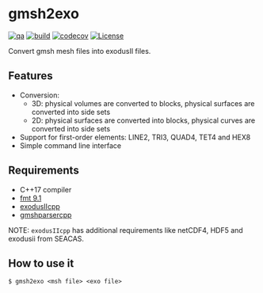 gmsh2exo
========

[![qa](https://github.com/andrsd/gmsh2exo/actions/workflows/qa.yml/badge.svg)](https://github.com/andrsd/gmsh2exo/actions/workflows/qa.yml)
[![build](https://github.com/andrsd/gmsh2exo/actions/workflows/build.yml/badge.svg)](https://github.com/andrsd/gmsh2exo/actions/workflows/build.yml)
[![codecov](https://codecov.io/gh/andrsd/gmsh2exo/graph/badge.svg?token=JHXYRN6N2X)](https://codecov.io/gh/andrsd/gmsh2exo)
[![License](http://img.shields.io/:license-mit-blue.svg)](https://andrsd.mit-license.org/)


Convert gmsh mesh files into exodusII files.

## Features

- Conversion:
  - 3D: physical volumes are converted to blocks, physical surfaces are converted into side sets
  - 2D: physical surfaces are converted into blocks, physical curves are converted into side sets
- Support for first-order elements: LINE2, TRI3, QUAD4, TET4 and HEX8
- Simple command line interface

## Requirements

- C++17 compiler
- [fmt 9.1](https://github.com/fmtlib/fmt)
- [exodusIIcpp](https://github.com/andrsd/exodusIIcpp)
- [gmshparsercpp](https://github.com/andrsd/gmshparsercpp)

NOTE: `exodusIIcpp` has additional requirements like netCDF4, HDF5 and exodusii from SEACAS.

## How to use it

```shell
$ gmsh2exo <msh file> <exo file>
```
